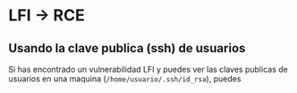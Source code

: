 # LFI -> RCE

## Usando la clave publica (ssh) de usuarios

Si has encontrado un vulnerabilidad LFI y puedes ver las claves publicas de usuarios en una maquina (`/home/usuario/.ssh/id_rsa`), puedes&#x20;
